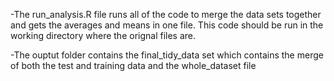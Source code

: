 -The run_analysis.R file runs all of the code to merge the data sets together 
and gets the averages and means in one file.
This code should be run in the working directory where the orignal files are.

-The ouptut folder contains the final_tidy_data set which contains the merge of both the test and training data and the whole_dataset file